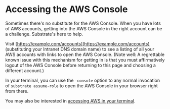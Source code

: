 # Accessing the AWS Console

Sometimes there's no substitute for the AWS Console. When you have lots of AWS accounts, getting into the AWS Console in the right account can be a challenge. Substrate's here to help.

Visit [https://example.com/accounts](https://example.com/accounts) (substituting your Intranet DNS domain name) to see a listing of all your AWS accounts with links to open the AWS Console. (Note well: A regrettable known issue with this mechanism for getting in is that you must affirmatively logout of the AWS Console before returning to this page and choosing a different account.)

In your terminal, you can use the `-console` option to any normal invocation of `substrate assume-role` to open the AWS Console in your browser right from there.

You may also be interested in [accessing AWS in your terminal](accessing-aws-in-your-terminal.md).
